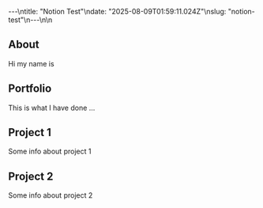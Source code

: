 ---\ntitle: "Notion Test"\ndate: "2025-08-09T01:59:11.024Z"\nslug: "notion-test"\n---\n\n
## About

Hi my name is


## Portfolio

This is what I have done …


## Project 1

Some info about project 1


## Project 2

Some info about project 2

